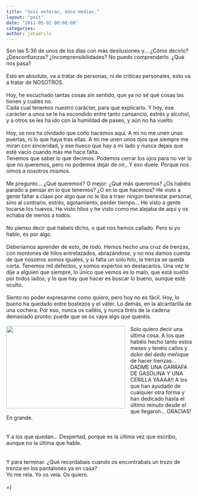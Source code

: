 ```yaml
---
title: "Seis enteras, doce medias."
layout: "post"
date: "2011-05-02 00:08:00"
categories: 
author: jotadrilo
---
```


<div class="css-full-post-content js-full-post-content">
Son las 5:36 de unos de los días con más desilusiones y... ¿Cómo decirlo? ¿Desconfianzas? ¿Incomprensibilidades? No puedo comprenderlo. ¿Qué nos pasa?<br /><br />Esto en absoluto, va a tratar de personas, ni de criticas personales, esto va a tratar de NOSOTROS.<br /><br />Hoy, he escuchado tantas cosas sin sentido, que ya no sé qué cosas las tienen y cuáles no.<br />Cada cual tenemos nuestro carácter, para qué explicarlo. Y hoy, ese carácter a unos se le ha escondido entre tanto cansancio, estrés y alcohol, y a otros se les ha ido con la humildad de paseo, y aún no ha vuelto.<br /><br />Hoy, se nos ha olvidado que coño hacemos aquí. A mí no me unen unas puertas, ni lo que haya tras ellas. A mí me unen unos ojos que siempre me miran con sinceridad, y ese hueco que hay a mi lado y nunca dejais que esté vacío cuando más me hace falta.<br />Tenemos que saber lo que decimos. Podemos cerrar los ojos para no ver lo que no queremos, pero no podemos dejar de oir,. Y eso duele. Porque nos oimos a nosotros mismos.<br /><br />Me pregunto... ¿Qué queremos? O mejor: ¿Qué más queremos? ¿Os habéis parado a pensar en lo que tenemos? ¿O en lo que hacemos? He visto a gente faltar a clase por algo que no le iba a traer ningún bienestar personal, sino al contrario, estrés, agotamiento, perder tiempo... He visto a gente tocarse los huevos. He visto hilos y he visto como me alejaba de aquí y os echaba de menos a todos.<br /><br />No pienso decir qué habeis dicho, o qué nos hemos callado. Pero si yo hablo, es por algo.<br /><br />Deberíamos aprender de esto, de todo. Hemos hecho una cruz de trenzas, con montones de hilos entrelazados, abrazándose, y no nos damos cuenta de que nosotros somos iguales, y si falta un solo hilo, la trenza se queda corta. Tenemos mil defectos, y somos expertos en destacarlos. Una vez le dije a alguien que siempre, lo único que vemos es lo malo, que está suelto por todos lados; y lo que hay que hacer es buscar lo bueno, aunque esté oculto.<br /><br />Siento no poder expresarme como quiero, pero hoy no es fácil. Hoy, lo bueno ha quedado entre bostezos y el váter. Lo demás, en la alcantarilla de una cochera. Por eso, nunca os calléis, y nunca tiréis de la cadena demasiado pronto: puede que se os vaya algo que queréis.<br /><br /><a href="http://4.bp.blogspot.com/-Mzw4HEyC4P8/Tb306PwSWXI/AAAAAAAAADY/xuOExTQkNNg/s1600/Foto0795_2.jpg" imageanchor="1" style="clear: left; float: left; margin-bottom: 1em; margin-right: 1em;"><img border="0" height="222" src="http://4.bp.blogspot.com/-Mzw4HEyC4P8/Tb306PwSWXI/AAAAAAAAADY/xuOExTQkNNg/s320/Foto0795_2.jpg" width="320" /></a>Solo quiero decir una última cosa. A los que habéis hecho tanto estos meses y tenéis callos y dolor del dedo meñique de hacer trenzas... DADME UNA GARRAFA DE GASOLINA Y UNA CERILLA YAAAA!! A los que han ayudado de cualquier otra forma y han dedicado hasta el último minuto desde el que llegaron... GRACIAS! En grande.<br /><br /><br />Y a los que quedan... Despertad, porque es la última vez que escribo, aunque no la última que hable. <br /><br /><br />Y para terminar. ¿Qué recordabais cuando os encontrabais un trozo de trenza en los pantalones ya en casa?<br />Yo me reía. Yo os veía. Os quiero.<br /><br />=)
</div>